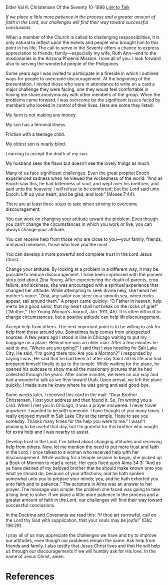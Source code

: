 Elder Val R. Christensen
Of the Seventy
10-1998
[Link to Talk](https://www.churchofjesuschrist.org/study/general-conference/1998/10/overcoming-discouragement?lang=eng)

_If we place a little more patience in the process and a greater amount of faith in the Lord, our challenges will find their way toward successful conclusions._

When a member of the Church is called to challenging responsibilities, it is only natural to reflect upon the events and people who brought him to this point in his life. The call to serve in the Seventy offers a chance to express appreciation to friends, family—especially my wife, Ruth Ann—and to the missionaries in the Arizona Phoenix Mission. I love all of you. I look forward also to serving the wonderful people of the Philippines.

Some years ago I was invited to participate in a fireside in which I outlined ways for people to overcome discouragement. At the beginning of the presentation, I invited those who were in attendance to write on a card a major challenge they were facing, one they would feel comfortable in having me share anonymously with other members of the group. When the problems came forward, I was overcome by the significant issues faced by members who looked in control of their lives. Here are some they listed:





My farm is not making any money.





My son has a terminal illness.





Friction with a teenage child.





My oldest son is nearly blind.





Learning to accept the death of my son.





My husband sees the flaws but doesn’t see the lovely things as much.





Many of us face significant challenges. Even the great prophet Enoch experienced sadness when he viewed the wickedness of the world: “And as Enoch saw this, he had bitterness of soul, and wept over his brethren, and said unto the heavens: I will refuse to be comforted; but the Lord said unto Enoch: Lift up your heart, and be glad; and look” (Moses 7:44).

There are at least three steps to take when striving to overcome discouragement:





You can work on changing your attitude toward the problem. Even though you can’t change the circumstances in which you work or live, you can always change your attitude.





You can receive help from those who are close to you—your family, friends, and ward members, those who love you the most.





You can develop a more powerful and complete trust in the Lord Jesus Christ.





Change your attitude. By looking at a problem in a different way, it may be possible to reduce discouragement. I have been impressed with the pioneer story told about Zina Young. After experiencing the death of parents, crop failure, and sickness, she was encouraged with a spiritual experience that changed her attitude. While attempting to seek divine help, she heard her mother’s voice: “Zina, any sailor can steer on a smooth sea, when rocks appear, sail around them.” A prayer came quickly: “O Father in heaven, help me to be a good sailor, that my heart shall not break on the rocks of grief” (“Mother,” The Young Woman’s Journal, Jan. 1911, 45). It is often difficult to change circumstances, but a positive attitude can help lift discouragement.

Accept help from others. The next important point is to be willing to ask for help from those around you. Sometimes help comes from unexpected sources. A few years ago I stood in line in Chicago waiting to put my baggage on a plane. Behind me was an older man. After a few minutes he said to me, “Where are you going?” I said that I was heading for Salt Lake City. He said, “I’m going there too. Are you a Mormon?” I responded by saying I was. He said that he had been a Latter-day Saint all his life and had prepared himself finally to go to the temple. While waiting for the plane, he opened his suitcase to show me all the missionary pictures that he had collected through the years. After some minutes, we were on our way and had a wonderful talk as we flew toward Utah. Upon arrival, we left the plane quickly. I made sure he knew where he was going and said good-bye.

Some weeks later, I received this card in the mail: “Dear Brother Christensen, I lost your address and then found it. So, I’m writing you a card. When I met you in Chicago, it was a prayer answered. I never travel anywhere. I wanted to be with someone. I have thought of you many times. I really enjoyed myself in Salt Lake City at the temple. Hope to see you someday. Thanks many times for the help you were to me.” I wasn’t planning to be useful that day, but I’m grateful for this brother who sought for extra help and I was nearby to assist.

Develop trust in the Lord. I’ve talked about changing attitudes and receiving help from others. Now, let me mention the need to put more trust and faith in the Lord. I once talked to a woman who received help with her discouragement. While waiting for a temple session to begin, she picked up a Book of Mormon to read a verse. Her eyes fixed upon Alma 34:3: “And as ye have desired of my beloved brother that he should make known unto you what ye should do, because of your afflictions; and he hath spoken somewhat unto you to prepare your minds; yea, and he hath exhorted you unto faith and to patience.” The scripture in Alma was an answer to her prayer. The message was simple: the problem she faced was going to take a long time to solve. If we place a little more patience in the process and a greater amount of faith in the Lord, our challenges will find their way toward successful conclusions.

In the Doctrine and Covenants we read this: “If thou art sorrowful, call on the Lord thy God with supplication, that your souls may be joyful” (D&C 136:29).

I pray all of us may appreciate the challenges we have and try to improve our attitudes, even though our problems remain the same. Ask help from friends and family. I also testify that Jesus Christ lives and that He will help us through our discouragements if we will humbly ask for His love. In the name of Jesus Christ, amen.

# References
